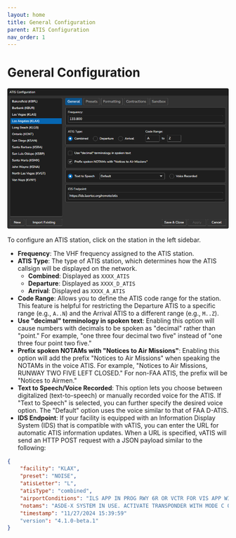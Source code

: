 ```yaml
---
layout: home
title: General Configuration
parent: ATIS Configuration
nav_order: 1
---
```


# General Configuration

![Compact Window](/assets/images/AtisConfiguration.png)

To configure an ATIS station, click on the station in the left sidebar.

* **Frequency**: The VHF frequency assigned to the ATIS station.
* **ATIS Type**: The type of ATIS station, which determines how the ATIS callsign will be displayed on the network.
    * **Combined**: Displayed as `XXXX_ATIS`
    * **Departure**: Displayed as `XXXX_D_ATIS`
    * **Arrival**: Displayed as `XXXX_A_ATIS`
* **Code Range**: Allows you to define the ATIS code range for the station. This feature is helpful for restricting the Departure ATIS to a specific range (e.g., `A..N`) and the Arrival ATIS to a different range (e.g., `M..Z`).
* **Use "decimal" terminology in spoken text**: Enabling this option will cause numbers with decimals to be spoken as "decimal" rather than "point." For example, "one three four decimal two five" instead of "one three four point two five."
* **Prefix spoken NOTAMs with "Notices to Air Missions"**: Enabling this option will add the prefix "Notices to Air Missions" when speaking the NOTAMs in the voice ATIS. For example, "Notices to Air Missions, RUNWAY TWO FIVE LEFT CLOSED." For non-FAA ATIS, the prefix will be "Notices to Airmen."
* **Text to Speech/Voice Recorded**: This option lets you choose between digitalized (text-to-speech) or manually recorded voice for the ATIS. If "Text to Speech" is selected, you can further specify the desired voice option. The "Default" option uses the voice similar to that of FAA D-ATIS.
* **IDS Endpoint**: If your facility is equipped with an Information Display System (IDS) that is compatible with vATIS, you can enter the URL for automatic ATIS information updates. When a URL is specified, vATIS will send an HTTP POST request with a JSON payload similar to the following:
```json
{
    "facility": "KLAX",
    "preset": "NOISE",
    "atisLetter": "L",
    "atisType": "combined",
    "airportConditions": "ILS APP IN PROG RWY 6R OR VCTR FOR VIS APP WILL BE PROVIDED. OPPOSITE DRCTN TFC DEPTG RWY 25R.",
    "notams": "ASDE-X SYSTEM IN USE. ACTIVATE TRANSPONDER WITH MODE C ON ALL TWYS AND RWYS. READBACK ALL RWY HOLD SHORT INSTRUCTIONS.",
    "timestamp": "11/27/2024 15:39:59"
    "version": "4.1.0-beta.1"
}
```